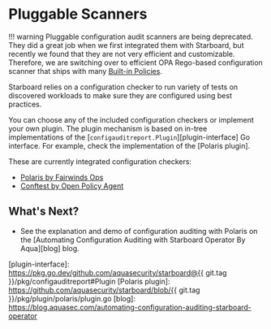 # Pluggable Scanners

!!! warning
    Pluggable configuration audit scanners are being deprecated. They did a great job when we first integrated them with
    Starboard, but recently we found that they are not very efficient and customizable. Therefore, we are switching
    over to efficient OPA Rego-based configuration scanner that ships with many [Built-in Policies].

Starboard relies on a configuration checker to run variety of tests on discovered workloads to make sure
they are configured using best practices.

You can choose any of the included configuration checkers or implement your own plugin. The plugin mechanism is based
on in-tree implementations of the [`configauditreport.Plugin`][plugin-interface] Go interface. For example, check the
implementation of the [Polaris plugin].

These are currently integrated configuration checkers:

* [Polaris by Fairwinds Ops](./polaris.md)
* [Conftest by Open Policy Agent](./conftest.md)

## What's Next?

* See the explanation and demo of configuration auditing with Polaris on the
  [Automating Configuration Auditing with Starboard Operator By Aqua][blog] blog.

[Built-in Policies]: ./../built-in-policies.md
[plugin-interface]: https://pkg.go.dev/github.com/aquasecurity/starboard@{{ git.tag }}/pkg/configauditreport#Plugin
[Polaris plugin]: https://github.com/aquasecurity/starboard/blob/{{ git.tag }}/pkg/plugin/polaris/plugin.go
[blog]: https://blog.aquasec.com/automating-configuration-auditing-starboard-operator
